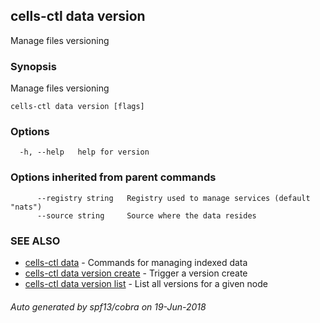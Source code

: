 ## cells-ctl data version

Manage files versioning

### Synopsis

Manage files versioning

```
cells-ctl data version [flags]
```

### Options

```
  -h, --help   help for version
```

### Options inherited from parent commands

```
      --registry string   Registry used to manage services (default "nats")
      --source string     Source where the data resides
```

### SEE ALSO

* [cells-ctl data](cells-ctl-data)	 - Commands for managing indexed data
* [cells-ctl data version create](cells-ctl-data-version-create)	 - Trigger a version create
* [cells-ctl data version list](cells-ctl-data-version-list)	 - List all versions for a given node

###### Auto generated by spf13/cobra on 19-Jun-2018
